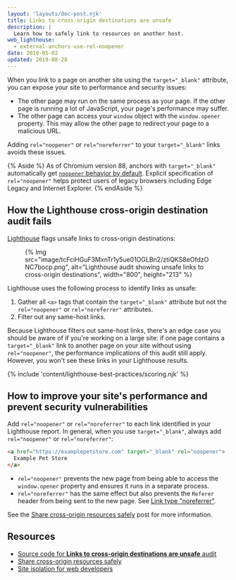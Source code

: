 ```yaml
---
layout: 'layouts/doc-post.njk'
title: Links to cross-origin destinations are unsafe
description: |
  Learn how to safely link to resources on another host.
web_lighthouse:
  - external-anchors-use-rel-noopener
date: 2019-05-02
updated: 2019-08-28
---
```


When you link to a page on another site using the `target="_blank"` attribute,
you can expose your site to performance and security issues:

- The other page may run on the same process as your page.
  If the other page is running a lot of JavaScript,
  your page's performance may suffer.
- The other page can access your `window` object with the `window.opener` property.
  This may allow the other page to redirect your page to a malicious URL.

Adding `rel="noopener"` or `rel="noreferrer"`
to your `target="_blank"` links avoids these issues.

{% Aside %}
As of Chromium version 88, anchors with `target="_blank"` automatically get
[`noopener` behavior by
default](https://www.chromestatus.com/feature/6140064063029248). Explicit
specification of  `rel="noopener"` helps protect users of legacy browsers
including Edge Legacy and Internet Explorer.
{% endAside %}

## How the Lighthouse cross-origin destination audit fails

[Lighthouse](https://developers.google.com/web/tools/lighthouse/) flags unsafe links to cross-origin destinations:

<figure>
  {% Img src="image/tcFciHGuF3MxnTr1y5ue01OGLBn2/ztiQKS8eOfdzONC7bocp.png", alt="Lighthouse audit showing unsafe links to cross-origin destinations", width="800", height="213" %}
</figure>

Lighthouse uses the following process to identify links as unsafe:

1. Gather all `<a>` tags that contain the `target="_blank"` attribute
   but not the `rel="noopener"` or `rel="noreferrer"` attributes.
2. Filter out any same-host links.

Because Lighthouse filters out same-host links,
there's an edge case you should be aware of if you're working on a large site:
if one page contains a `target="_blank"` link to another page on your site without using `rel="noopener"`,
the performance implications of this audit still apply.
However, you won't see these links in your Lighthouse results.

{% include 'content/lighthouse-best-practices/scoring.njk' %}

## How to improve your site's performance and prevent security vulnerabilities

Add `rel="noopener"` or `rel="noreferrer"`
to each link identified in your Lighthouse report.
In general, when you use `target="_blank"`, always
add `rel="noopener"` or `rel="noreferrer"`:

```html
<a href="https://examplepetstore.com" target="_blank" rel="noopener">
  Example Pet Store
</a>
```

- `rel="noopener"` prevents the new page from being able
to access the `window.opener` property and
ensures it runs in a separate process.
- `rel="noreferrer"` has the same effect
but also prevents the `Referer` header
from being sent to the new page.
See [Link type "noreferrer"](https://html.spec.whatwg.org/multipage/links.html#link-type-noreferrer).

See the [Share cross-origin resources safely](/cross-origin-resource-sharing/)
post for more information.

## Resources

- [Source code for **Links to cross-origin destinations are unsafe** audit](https://github.com/GoogleChrome/lighthouse/blob/master/lighthouse-core/audits/dobetterweb/external-anchors-use-rel-noopener.js)
- [Share cross-origin resources safely](/cross-origin-resource-sharing/)
- [Site isolation for web developers](https://developers.google.com/web/updates/2018/07/site-isolation)
